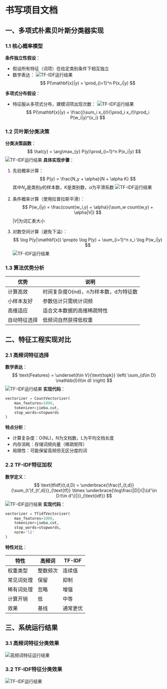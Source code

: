 # 书写项目文档

## 一、多项式朴素贝叶斯分类器实现

### 1.1 核心概率模型

**条件独立性假设**：
- 假设所有特征（词项）在给定类别条件下相互独立
- 数学表达：
  ![TF-IDF运行结果](path/to/tfidf_feat.png)
  $$
  P(\mathbf{x}|y) = \prod_{i=1}^n P(x_i|y)
  $$
  

**多项式分布假设**：
- 特征服从多项式分布，建模词项出现次数：
![TF-IDF运行结果](path/to/tfidf_feat.png)
  $$
  P(\mathbf{x}|y) = \frac{(\sum_i x_i)!}{\prod_i x_i!}\prod_i P(w_i|y)^{x_i}
  $$

### 1.2 贝叶斯分类决策

**分类决策函数**：
$$
\hat{y} = \arg\max_{y} P(y)\prod_{i=1}^n P(x_i|y)
$$
![TF-IDF运行结果](path/to/tfidf_feat.png)
**具体实现步骤**：

1. 先验概率计算：
   $$
   P(y) = \frac{N_y + \alpha}{N + \alpha K}
   $$
   其中$N_y$是类别$y$的样本数，$K$是类别数，$\alpha$为平滑系数
![TF-IDF运行结果](path/to/tfidf_feat.png)
2. 条件概率计算（使用拉普拉斯平滑）：
   $$
   P(w_i|y) = \frac{count(w_i,y) + \alpha}{\sum_w count(w,y) + \alpha|V|}
   $$
   $|V|$为词汇表大小

3. 对数空间计算（避免下溢）：
   $$
   \log P(y|\mathbf{x}) \propto \log P(y) + \sum_{i=1}^n x_i \log P(w_i|y)
   $$
![TF-IDF运行结果](path/to/tfidf_feat.png)
### 1.3 算法优势分析

| 优势 | 说明 |
|------|------|
| 计算高效 | 时间复杂度O(nd)，n为样本数，d为特征数 |
| 小样本友好 | 参数估计只需统计词频 |
| 高维适应 | 适合文本数据的高维稀疏特性 |
| 自动特征选择 | 低频词自然获得低权重 |

## 二、特征工程实现对比

### 2.1 高频词特征选择

**数学表达**：
$$
\text{Features} = \underset{t\in V}{\text{topk}} \left( \sum_{d\in D} \mathbb{I}(t\in d) \right)
$$
![TF-IDF运行结果](path/to/tfidf_feat.png)
**实现代码**：
```python
vectorizer = CountVectorizer(
    max_features=1000,
    tokenizer=jieba.cut,
    stop_words=stopwords
)
```

**特点分析**：
- 计算复杂度：O(NL)，N为文档数，L为平均文档长度
- 内存消耗：存储词频向量（稀疏矩阵）
- 局限性：可能保留高频但无区分度的词

### 2.2 TF-IDF特征加权

**数学定义**：
$$
\text{tfidf}(t,d,D) = \underbrace{\frac{f_{t,d}}{\sum_{t'}f_{t',d}}}_{\text{tf}} \times \underbrace{\log\frac{|D|}{|\{d'\in D:t\in d'\}|}}_{\text{idf}}
$$
![TF-IDF运行结果](path/to/tfidf_feat.png)
**实现代码**：
```python
vectorizer = TfidfVectorizer(
    max_features=1000,
    tokenizer=jieba.cut,
    stop_words=stopwords,
    norm='l2'
)
```

**特性对比**：

| 特性 | 高频词 | TF-IDF |
|------|--------|--------|
| 权重类型 | 整数频次 | 连续值 |
| 常见词处理 | 保留 | 抑制 |
| 稀有词处理 | 忽略 | 增强 |
| 计算开销 | 低 | 中等 |
| 效果 | 基线 | 通常更优 |

## 三、系统运行结果

### 3.1 高频词特征分类效果
![高频词特征运行结果](path/to/freq_feat.png)

### 3.2 TF-IDF特征分类效果  
![TF-IDF运行结果](path/to/tfidf_feat.png)



